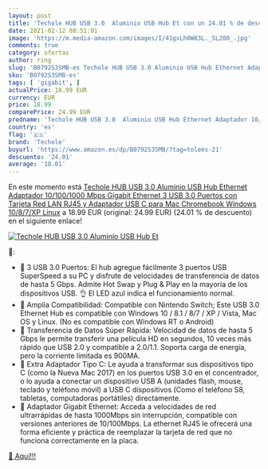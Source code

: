 ```yaml
---
layout: post
title: 'Techole HUB USB 3.0  Aluminio USB Hub Et con un 24.01 % de descuento'
date: 2021-02-12 08:51:01
image: 'https://m.media-amazon.com/images/I/41gxLh0W83L._SL200_.jpg'
comments: true
category: ofertas
author: ring
slug: 'B0792S3SMB-es Techole HUB USB 3.0 Aluminio USB Hub Ethernet Adaptador...'
sku: 'B0792S3SMB-es'
tags: [ 'gigabit', ]
actualPrice: 18.99 EUR
currency: EUR
price: 18.99
comparePrice: 24.99 EUR
prodname: 'Techole HUB USB 3.0  Aluminio USB Hub Ethernet Adaptador 10/100/1000 Mbps Gigabit Ethernet  3 USB 3.0 Puertos con Tarjeta Red LAN RJ45 y Adaptador USB C para Mac  Chromebook  Windows 10/8/7/XP  Linux'
country: 'es'
flag: '🇪🇸'
brand: 'Techole'
buyurl: 'https://www.amazon.es/dp/B0792S3SMB/?tag=tolees-21'
descuento: '24.01'
average: '18.01'
---
```


En este momento está [Techole HUB USB 3.0  Aluminio USB Hub Ethernet Adaptador 10/100/1000 Mbps Gigabit Ethernet  3 USB 3.0 Puertos con Tarjeta Red LAN RJ45 y Adaptador USB C para Mac  Chromebook  Windows 10/8/7/XP  Linux](https://www.amazon.es/dp/B0792S3SMB/?tag=tolees-21) a 18.99 EUR (original: 24.99 EUR) (24.01 %  de descuento) en el siguiente enlace!

[![Techole HUB USB 3.0  Aluminio USB Hub Et](https://m.media-amazon.com/images/I/41gxLh0W83L._SL200_.jpg)](https://www.amazon.es/dp/B0792S3SMB/?tag=tolees-21)

🔎:

- 🔺 3 USB 3.0 Puertos: El hub agregue fácilmente 3 puertos USB SuperSpeed a su PC y disfrute de velocidades de transferencia de datos de hasta 5 Gbps. Admite Hot Swap y Plug & Play en la mayoría de los dispositivos USB. 👌 El LED azul indica el funcionamiento normal.
- 🔺 Amplia Compatibilidad: Compatible con Nintendo Switch; Este USB 3.0 Ethernet Hub es compatible con Windows 10 / 8.1 / 8/7 / XP / Vista, Mac OS y Linux. (No es compatible con Windows RT o Android)
- 🔺 Transferencia de Datos Súper Rápida: Velocidad de datos de hasta 5 Gbps le permite transferir una película HD en segundos, 10 veces más rápido que USB 2.0 y compatible a 2.0/1.1. Soporta carga de energía, pero la corriente limitada es 900MA.
- 🔺 Extra Adaptador Tipo C: Le ayuda a transformar sus dispositivos tipo C (como la Nueva Mac 2017) en los puertos USB 3.0 en el concentrador, o lo ayuda a conectar un dispositivo USB A (unidades flash, mouse, teclado y teléfono móvil) a USB C dispositivos (Como el teléfono S8, tabletas, computadoras portátiles) directamente.
- 🔺 Adaptador Gigabit Ethernet: Acceda a velocidades de red ultrarrápidas de hasta 1000Mbps sin interrupción, compatible con versiones anteriores de 10/100Mbps. La ethernet RJ45 le ofrecerá una forma eficiente y práctica de reemplazar la tarjeta de red que no funciona correctamente en la placa.

[🛒 Aquí!!!](https://www.amazon.es/dp/B0792S3SMB/?tag=tolees-21)
